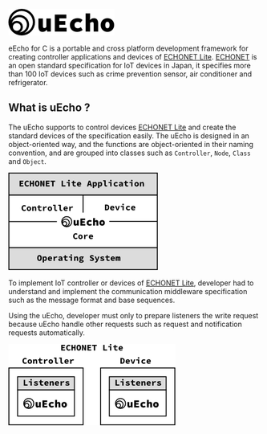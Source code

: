 ![logo](../img/uecho_logo.png)

eEcho for C is a portable and cross platform development framework for creating controller applications and devices of [ECHONET Lite][enet]. [ECHONET][enet] is an open standard specification for IoT devices in Japan, it specifies more than 100 IoT devices such as crime prevention sensor, air conditioner and refrigerator.

## What is uEcho ?

The uEcho supports to control devices [ECHONET Lite][enet] and create the standard devices of the specification easily. The uEcho is designed in an object-oriented way, and the functions are object-oriented in their naming convention, and are grouped into classes such as `Controller`, `Node`, `Class` and `Object`.

![framwork](img/uecho_framework.png)

To implement IoT controller or devices of [ECHONET Lite][enet], developer had to understand and implement the communication middleware specification such as the message format and base sequences.

Using the uEcho, developer must only to prepare listeners the write request because uEcho handle other requests such as request and notification requests automatically.

![listener](img/uecho_framework_listener.png)

[enet]:http://echonet.jp/english/
